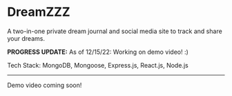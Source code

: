 # DreamZZZ
A two-in-one private dream journal and social media site to track and share your dreams.

**PROGRESS UPDATE:** As of 12/15/22: Working on demo video! :)

<div>
Tech Stack: MongoDB, Mongoose, Express.js, React.js, Node.js
</div>

---

Demo video coming soon!
